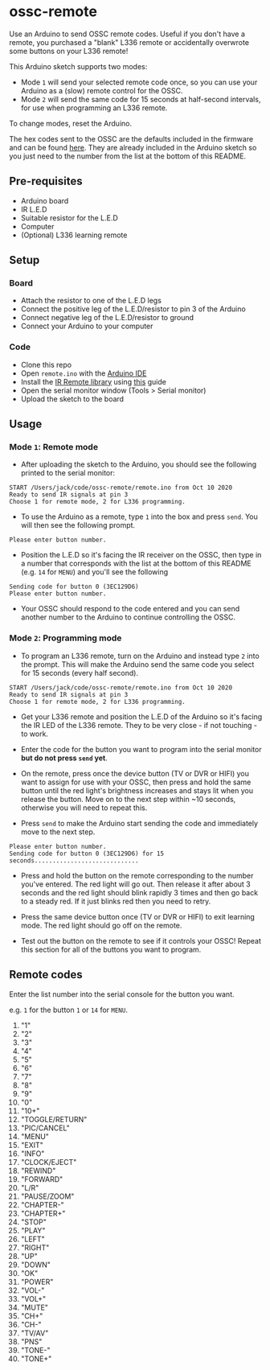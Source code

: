 # ossc-remote
Use an Arduino to send OSSC remote codes. Useful if you don't have a remote, you purchased a "blank" L336 remote or accidentally overwrote some buttons on your L336 remote!

This Arduino sketch supports two modes:
* Mode `1` will send your selected remote code once, so you can use your Arduino as a (slow) remote control for the OSSC. 
* Mode `2` will send the same code for 15 seconds at half-second intervals, for use when programming an L336 remote.

To change modes, reset the Arduino.

The hex codes sent to the OSSC are the defaults included in the firmware and can be found [here](http://junkerhq.net/xrgb/index.php?title=OSSC_LIRC_Script). They are already included in the Arduino sketch so you just need to the number from the list at the bottom of this README.

## Pre-requisites

* Arduino board
* IR L.E.D
* Suitable resistor for the L.E.D
* Computer
* (Optional) L336 learning remote

## Setup

### Board

* Attach the resistor to one of the L.E.D legs
* Connect the positive leg of the L.E.D/resistor to pin 3 of the Arduino
* Connect negative leg of the L.E.D/resistor to ground
* Connect your Arduino to your computer

### Code

* Clone this repo
* Open `remote.ino` with the [Arduino IDE](https://www.arduino.cc/en/Main/Software)
* Install the [IR Remote library](https://github.com/z3t0/Arduino-IRremote) using [this](https://www.arduino.cc/en/guide/libraries#toc3) guide
* Open the serial monitor window (Tools > Serial monitor)
* Upload the sketch to the board

## Usage

### Mode `1`: Remote mode

* After uploading the sketch to the Arduino, you should see the following printed to the serial monitor:

```
START /Users/jack/code/ossc-remote/remote.ino from Oct 10 2020
Ready to send IR signals at pin 3
Choose 1 for remote mode, 2 for L336 programming.
```

* To use the Arduino as a remote, type `1` into the box and press `send`. You will then see the following prompt.

```
Please enter button number.
```

* Position the L.E.D so it's facing the IR receiver on the OSSC, then type in a number that corresponds with the list at the bottom of this README (e.g. `14` for `MENU`) and you'll see the following

```
Sending code for button 0 (3EC129D6) 
Please enter button number.
```

* Your OSSC should respond to the code entered and you can send another number to the Arduino to continue controlling the OSSC.

### Mode `2`: Programming mode

* To program an L336 remote, turn on the Arduino and instead type `2` into the prompt. This will make the Arduino send the same code you select for 15 seconds (every half second).

```
START /Users/jack/code/ossc-remote/remote.ino from Oct 10 2020
Ready to send IR signals at pin 3
Choose 1 for remote mode, 2 for L336 programming.
```

* Get your L336 remote and position the L.E.D of the Arduino so it's facing the IR LED of the L336 remote. They to be very close - if not touching - to work.

* Enter the code for the button you want to program into the serial monitor **but do not press `send` yet**.

* On the remote, press once the device button (TV or DVR or HIFI) you want to assign for use with your OSSC, then press and hold the same button until the red light's brightness increases and stays lit when you release the button. Move on to the next step within ~10 seconds, otherwise you will need to repeat this.

* Press `send` to make the Arduino start sending the code and immediately move to the next step.

```
Please enter button number.
Sending code for button 0 (3EC129D6) for 15 seconds.............................
```

* Press and hold the button on the remote corresponding to the number you've entered. The red light will go out. Then release it after about 3 seconds and the red light should blink rapidly 3 times and then go back to a steady red. If it just blinks red then you need to retry.

* Press the same device button once (TV or DVR or HIFI) to exit learning mode. The red light should go off on the remote.

* Test out the button on the remote to see if it controls your OSSC! Repeat this section for all of the buttons you want to program.

## Remote codes

Enter the list number into the serial console for the button you want. 

e.g. `1` for the button `1` or `14` for `MENU`.

1. "1"            
2. "2"            
3. "3"            
4. "4"            
5. "5"            
6. "6"            
7. "7"            
8. "8"            
9. "9"            
10. "0"            
11. "10+"          
12. "TOGGLE/RETURN"
13. "PIC/CANCEL"   
14. "MENU"         
15. "EXIT"         
16. "INFO"         
17. "CLOCK/EJECT"  
18. "REWIND"       
19. "FORWARD"      
20. "L/R"          
21. "PAUSE/ZOOM"   
22. "CHAPTER-"     
23. "CHAPTER+"     
24. "STOP"         
25. "PLAY"         
26. "LEFT"         
27. "RIGHT"        
28. "UP"           
29. "DOWN"         
30. "OK"           
31. "POWER"        
32. "VOL-"         
33. "VOL+"         
34. "MUTE"         
35. "CH+"          
36. "CH-"          
37. "TV/AV"        
38. "PNS"          
39. "TONE-"        
40. "TONE+"        
